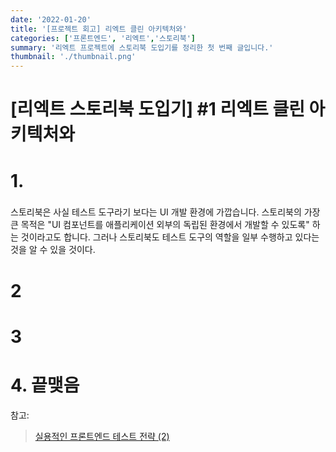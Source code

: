 ```yaml
---
date: '2022-01-20'
title: '[프로젝트 회고] 리엑트 클린 아키텍처와'
categories: ['프론트엔드', '리엑트','스토리북']
summary: '리엑트 프로젝트에 스토리북 도입기를 정리한 첫 번째 글입니다.'
thumbnail: './thumbnail.png'
---
```



# [리엑트 스토리북 도입기] #1 리엑트 클린 아키텍처와


# 1. 

### 

스토리북은 사실 테스트 도구라기 보다는 UI 개발 환경에 가깝습니다. 스토리북의 가장 큰 목적은 "UI 컴포넌트를 애플리케이션 외부의 독립된 환경에서 개발할 수 있도록" 하는 것이라고도 합니다. 그러나 스토리북도 테스트 도구의 역할을 일부 수행하고 있다는 것을 알 수 있을 것이다.

# 2 


# 3 


# 4. 끝맺음



참고: 
> [실용적인 프론트엔드 테스트 전략 (2)](https://meetup.toast.com/posts/178)